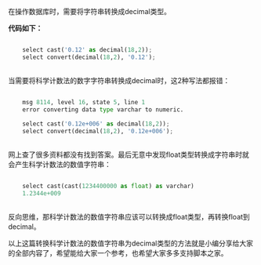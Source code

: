在操作数据库时，需要将字符串转换成decimal类型。

**代码如下：**  

```python

    select cast('0.12' as decimal(18,2));
    select convert(decimal(18,2), '0.12');
    
```

当需要将科学计数法的数字字符串转换成decimal时，这2种写法都报错：

```python

    msg 8114, level 16, state 5, line 1
    error converting data type varchar to numeric.
     
    select cast('0.12e+006' as decimal(18,2));
    select convert(decimal(18,2), '0.12e+006');
    
```

网上查了很多资料都没有找到答案。最后无意中发现float类型转换成字符串时就会产生科学计数法的数值字符串：

```python

    select cast(cast(1234400000 as float) as varchar)
    1.2344e+009
    
```

反向思维，那科学计数法的数值字符串应该可以转换成float类型，再转换float到decimal。

以上这篇转换科学计数法的数值字符串为decimal类型的方法就是小编分享给大家的全部内容了，希望能给大家一个参考，也希望大家多多支持脚本之家。

